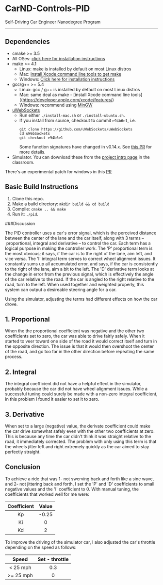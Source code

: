 # CarND-Controls-PID
Self-Driving Car Engineer Nanodegree Program

---

## Dependencies

* cmake >= 3.5
 * All OSes: [click here for installation instructions](https://cmake.org/install/)
* make >= 4.1
  * Linux: make is installed by default on most Linux distros
  * Mac: [install Xcode command line tools to get make](https://developer.apple.com/xcode/features/)
  * Windows: [Click here for installation instructions](http://gnuwin32.sourceforge.net/packages/make.htm)
* gcc/g++ >= 5.4
  * Linux: gcc / g++ is installed by default on most Linux distros
  * Mac: same deal as make - [install Xcode command line tools]((https://developer.apple.com/xcode/features/)
  * Windows: recommend using [MinGW](http://www.mingw.org/)
* [uWebSockets](https://github.com/uWebSockets/uWebSockets)
  * Run either `./install-mac.sh` or `./install-ubuntu.sh`.
  * If you install from source, checkout to commit `e94b6e1`, i.e.
    ```
    git clone https://github.com/uWebSockets/uWebSockets 
    cd uWebSockets
    git checkout e94b6e1
    ```
    Some function signatures have changed in v0.14.x. See [this PR](https://github.com/udacity/CarND-MPC-Project/pull/3) for more details.
* Simulator. You can download these from the [project intro page](https://github.com/udacity/self-driving-car-sim/releases) in the classroom.

There's an experimental patch for windows in this [PR](https://github.com/udacity/CarND-PID-Control-Project/pull/3)

## Basic Build Instructions

1. Clone this repo.
2. Make a build directory: `mkdir build && cd build`
3. Compile: `cmake .. && make`
4. Run it: `./pid`. 








###Discussion


The PID controller uses a car's error signal, which is the perceived distance between the center of the lane and the car itself, along with 3 terms – proportional, integral and derivative – to control the car.  Each term has a logical purpose in making the controller work.  The 'P' proportional term is the most obvious; it says, if the car is to the right of the lane, aim left, and vice versa.  The 'I' integral term serves to correct wheel alignment issues.  It constantly sums up all accumulated error, and says, if the car is consistently to the right of the lane, aim a bit to the left.  The 'D' derivative term looks at the change in error from the previous signal, which is effectively the angle of the car relative to the road.  If the car is angled to the right relative to the road, turn to the left.  When used together and weighted properly, this system can output a desireable steering angle for a car.

Using the simulator, adjusting the terms had different effects on how the car drove.

## 1. Proportional
When the the proportional coefficient was negative and the other two coefficients set to zero, the car was able to drive fairly safely.  When it started to veer toward one side of the road it would correct itself and turn in the opposite direction.  The issue is that it would then overshoot the center of the road, and go too far in the other direction before repeating the same process.

## 2. Integral
The integral coefficient did not have a helpful effect in the simulator, probably because the car did not have wheel alignment issues.  While a successful tuning could surely be made with a non-zero integral coefficient, in this problem I found it easier to set it to zero.

## 3. Derivative
When set to a large (negative) value, the derivate coefficient could make the car drive somewhat safely even with the other two coefficients at zero.  This is because any time the car didn't think it was straight relative to the road, it immediately corrected.  The problem with only using this term is that the wheels jitter left and right extremely quickly as the car aimed to stay perfectly straight.

## Conclusion 
To achieve a ride that was 1- not swerving back and forth like a sine wave, and 2- not jittering back and forth, I set the 'P' and 'D' coefficients to small negative values and the 'I' coefficient to 0.  With manual tuning, the coefficients that worked well for me were:

 | Coefficient        | Value   | 
|:-------------:|:-------------:| 
| Kp   | -0.25     | 
| Ki       |  0      |
| Kd    | 2   |

To improve the driving of the simulator car, I also adjusted the car's throttle depending on the speed as follows:

| Speed    | Set - throttle   | 
|:-------------:|:-------------:| 
| < 25 mph   | 0.3     | 
| >= 25 mph       |  0      |

